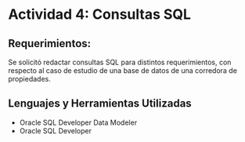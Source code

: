 # Actividad 4: Consultas SQL
## Requerimientos:
Se solicitó redactar consultas SQL para distintos requerimientos, con respecto al caso de estudio de una base de datos de una corredora de propiedades.

## Lenguajes y Herramientas Utilizadas
* Oracle SQL Developer Data Modeler
* Oracle SQL Developer
